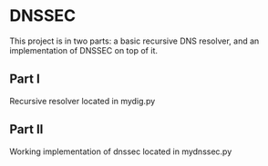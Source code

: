 # DNSSEC
This project is in two parts: a basic recursive DNS resolver, and an implementation of DNSSEC on top of it.
## Part I
Recursive resolver located in mydig.py
## Part II
Working implementation of dnssec located in mydnssec.py
